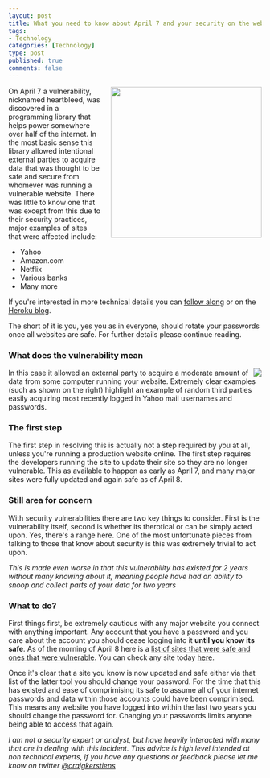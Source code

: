 ```yaml
--- 
layout: post
title: What you need to know about April 7 and your security on the web.
tags: 
- Technology
categories: [Technology]
type: post
published: true
comments: false
---
```


<img src="http://heartbleed.com/heartbleed.png" style="float:right;margin-left:20px;height:300px;"/>
On April 7 a vulnerability, nicknamed heartbleed, was discovered in a programming library that helps power somewhere over half of the internet. In the most basic sense this library allowed intentional external parties to acquire data that was thought to be safe and secure from whomever was running a vulnerable website. There was little to know one that was except from this due to their security practices, major examples of sites that were affected include:

* Yahoo 
* Amazon.com
* Netflix
* Various banks
* Many more

If you're interested in more technical details you can [follow along](http://www.heartbleed.com) or on the [Heroku blog](https://blog.heroku.com/archives/2014/4/8/openssl_heartbleed_security_update). 

The short of it is you, yes you as in everyone, should rotate your passwords once all websites are safe. For further details please continue reading.

<!--more-->

### What does the vulnerability mean

<img src="https://pbs.twimg.com/media/Bks0vXLIUAAaexR.jpg" style="float:right;margin-left:10px;"/> In this case it allowed an external party to acquire a moderate amount of data from some computer running your website. Extremely clear examples (such as shown on the right) highlight an example of random third parties easily acquiring most recently logged in Yahoo mail usernames and passwords.

### The first step

The first step in resolving this is actually not a step required by you at all, unless you're running a production website online. The first step requires the developers running the site to update their site so they are no longer vulnerable. This as available to happen as early as April 7, and many major sites were fully updated and again safe as of April 8.

### Still area for concern

With security vulnerabilities there are two key things to consider. First is the vulnerability itself, second is whether its therotical or can be simply acted upon. Yes, there's a range here. One of the most unfortunate pieces from talking to those that know about security is this was extremely trivial to act upon.

*This is made even worse in that this vulnerability has existed for 2 years without many knowing about it, meaning people have had an ability to snoop and collect parts of your data for two years*

### What to do?

First things first, be extremely cautious with any major website you connect with anything important. Any account that you have a password and you care about the account you should cease logging into it **until you know its safe**. As of the morning of April 8 here is a [list of sites that were safe and ones that were vulnerable](https://gist.github.com/dberkholz/10169691). You can check any site today [here](http://filippo.io/Heartbleed/). 

Once it's clear that a site you know is now updated and safe either via that list of the latter tool you should change your password. For the time that this has existed and ease of comprimising its safe to assume all of your internet passwords and data within those accounts could have been comprimised. This means any website you have logged into within the last two years you should change the password for. Changing your passwords limits anyone being able to access that again.


*I am not a security expert or analyst, but have heavily interacted with many that are in dealing with this incident. This advice is high level intended at non technical experts, if you have any questions or feedback please let me know on twitter [@craigkerstiens](http://www.twitter.com/craigkerstiens)*